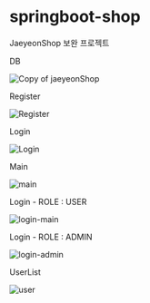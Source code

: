 # springboot-shop

JaeyeonShop 보완 프로젝트


DB

![Copy of jaeyeonShop](https://user-images.githubusercontent.com/52904664/116737756-93ce8400-aa2c-11eb-8fdd-9712bd315463.png)


Register

![Register](https://user-images.githubusercontent.com/52904664/116737249-f83d1380-aa2b-11eb-8ac6-9858721a3cd8.PNG)


Login

![Login](https://user-images.githubusercontent.com/52904664/116737351-199dff80-aa2c-11eb-8485-ec4d5eee03fc.PNG)


Main

![main](https://user-images.githubusercontent.com/52904664/116737421-2a4e7580-aa2c-11eb-8c75-f80bca13bef8.PNG)


Login - ROLE : USER

![login-main](https://user-images.githubusercontent.com/52904664/116737469-3a665500-aa2c-11eb-9458-53da7f146e49.PNG)


Login - ROLE : ADMIN

![login-admin](https://user-images.githubusercontent.com/52904664/116737535-4e11bb80-aa2c-11eb-8a6d-99b0ae410971.PNG)


UserList

![user](https://user-images.githubusercontent.com/52904664/116738147-0c354500-aa2d-11eb-907c-662a86e26d6b.PNG)
